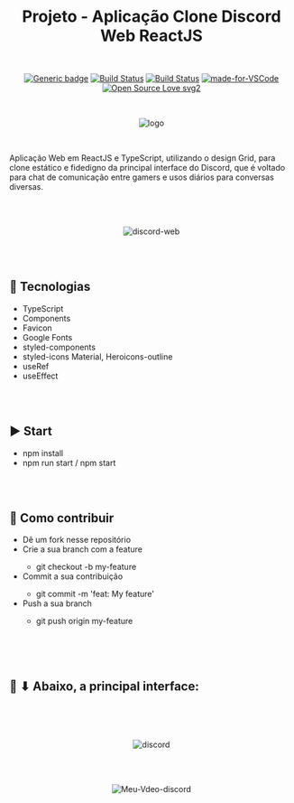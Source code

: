<div align="center"> 

# Projeto - Aplicação Clone Discord Web ReactJS

</div>

<br>

<div align="center">

[![Generic badge](https://img.shields.io/badge/Made%20by-Renan%20Borba-purple.svg)](https://shields.io/) [![Build Status](https://img.shields.io/github/stars/RenanBorba/react-web-clone-discord.svg)](https://github.com/RenanBorbareact-web-clone-discord) [![Build Status](https://img.shields.io/github/forks/RenanBorba/react-web-clone-discord.svg)](https://github.com/RenanBorba/react-web-clone-discord) [![made-for-VSCode](https://img.shields.io/badge/Made%20for-VSCode-1f425f.svg)](https://code.visualstudio.com/) [![Open Source Love svg2](https://badges.frapsoft.com/os/v2/open-source.svg?v=103)](https://github.com/ellerbrock/open-source-badges/)

<br>

![logo](https://user-images.githubusercontent.com/48495838/86516331-0c0cee80-bdf6-11ea-88ef-29ceab8543ec.png)

</div>

<br>

Aplicação Web em ReactJS e TypeScript, utilizando o design Grid, para clone estático e fidedigno da principal interface do Discord, que é voltado para chat de comunicação entre gamers e usos diários para conversas diversas.

<br><br>

<div align="center">
  
![discord-web](https://user-images.githubusercontent.com/48495838/86516330-0b745800-bdf6-11ea-908b-49729b20d673.png)

</div>

<br><br>

## :rocket: Tecnologias
<ul>
  <li>TypeScript</li>
  <li>Components</li>
  <li>Favicon</li>
  <li>Google Fonts</li>
  <li>styled-components</li>
  <li>styled-icons Material, Heroicons-outline</li>
  <li>useRef</li>
  <li>useEffect</li>
</ul>

<br><br>

## :arrow_forward: Start
<ul>
  <li>npm install</li>
  <li>npm run start / npm start</li>
</ul>

<br><br>

## :punch: Como contribuir
<ul>
  <li>Dê um fork nesse repositório</li>
  <li>Crie a sua branch com a feature</li>
    <ul>
      <li>git checkout -b my-feature</li>
    </ul>
  <li>Commit a sua contribuição</li>
    <ul>
      <li>git commit -m 'feat: My feature'</li>
    </ul>
  <li>Push a sua branch</li>
    <ul>
      <li>git push origin my-feature</li>
    </ul>
</ul>

<br><br>
<br>

## :mega: ⬇ Abaixo, a principal interface:

<br><br><br>

<div align="center">

![discord](https://user-images.githubusercontent.com/48495838/86496475-02cb4580-bd54-11ea-9839-88612af0394d.png)

<br><br>

![Meu-Vdeo-discord](https://user-images.githubusercontent.com/48495838/86607648-e7dd1900-bf7f-11ea-8d4c-906530164b5c.gif)

</div>
